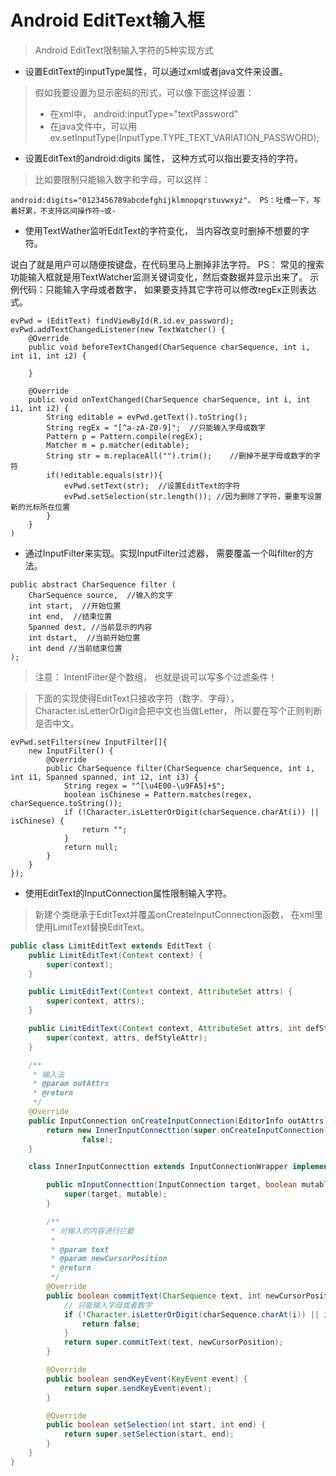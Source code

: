 # Android EditText输入框

> Android EditText限制输入字符的5种实现方式


* 设置EditText的inputType属性，可以通过xml或者java文件来设置。

> 假如我要设置为显示密码的形式，可以像下面这样设置：
> * 在xml中，   android:inputType="textPassword"
> * 在java文件中，可以用 ev.setInputType(InputType.TYPE_TEXT_VARIATION_PASSWORD);


* 设置EditText的android:digits 属性， 这种方式可以指出要支持的字符。
>比如要限制只能输入数字和字母，可以这样：

```
android:digits="0123456789abcdefghijklmnopqrstuvwxyz"。 PS：吐槽一下，写着好累，不支持区间操作符~或-
```


* 使用TextWather监听EditText的字符变化， 当内容改变时删掉不想要的字符。

说白了就是用户可以随便按键盘，在代码里马上删掉非法字符。
 PS： 常见的搜索功能输入框就是用TextWatcher监测关键词变化，然后查数据并显示出来了。
 示例代码：只能输入字母或者数字， 如果要支持其它字符可以修改regEx正则表达式。
```
evPwd = (EditText) findViewById(R.id.ev_password);
evPwd.addTextChangedListener(new TextWatcher() {
    @Override
    public void beforeTextChanged(CharSequence charSequence, int i, int i1, int i2) {

    }

    @Override
    public void onTextChanged(CharSequence charSequence, int i, int i1, int i2) {
        String editable = evPwd.getText().toString();
        String regEx = "[^a-zA-Z0-9]";  //只能输入字母或数字
        Pattern p = Pattern.compile(regEx);
        Matcher m = p.matcher(editable);
        String str = m.replaceAll("").trim();    //删掉不是字母或数字的字符
        if(!editable.equals(str)){
            evPwd.setText(str);  //设置EditText的字符
            evPwd.setSelection(str.length()); //因为删除了字符，要重写设置新的光标所在位置
        }
    }
)
```

* 通过InputFilter来实现。实现InputFilter过滤器， 需要覆盖一个叫filter的方法。
```
public abstract CharSequence filter (
    CharSequence source,  //输入的文字
    int start,  //开始位置
    int end,  //结束位置
    Spanned dest, //当前显示的内容
    int dstart,  //当前开始位置
    int dend //当前结束位置
);
```

> 注意： IntentFilter是个数组， 也就是说可以写多个过滤条件！

> 下面的实现使得EditText只接收字符（数字、字母），Character.isLetterOrDigit会把中文也当做Letter， 所以要在写个正则判断是否中文。

```
evPwd.setFilters(new InputFilter[]{
    new InputFilter() {
        @Override
        public CharSequence filter(CharSequence charSequence, int i, int i1, Spanned spanned, int i2, int i3) {
            String regex = "^[\u4E00-\u9FA5]+$";
            boolean isChinese = Pattern.matches(regex, charSequence.toString());
            if (!Character.isLetterOrDigit(charSequence.charAt(i)) || isChinese) {
                return "";
            }
            return null;
        }
    }
});
```

* 使用EditText的InputConnection属性限制输入字符。
> 新建个类继承于EditText并覆盖onCreateInputConnection函数， 在xml里使用LimitText替换EditText。

```java
public class LimitEditText extends EditText {
    public LimitEditText(Context context) {
        super(context);
    }

    public LimitEditText(Context context, AttributeSet attrs) {
        super(context, attrs);
    }

    public LimitEditText(Context context, AttributeSet attrs, int defStyleAttr) {
        super(context, attrs, defStyleAttr);
    }

    /**
     * 输入法
     * @param outAttrs
     * @return
     */
    @Override
    public InputConnection onCreateInputConnection(EditorInfo outAttrs) {
        return new InnerInputConnecttion(super.onCreateInputConnection(outAttrs),
                false);
    }

    class InnerInputConnecttion extends InputConnectionWrapper implements InputConnection {

        public mInputConnecttion(InputConnection target, boolean mutable) {
            super(target, mutable);
        }

        /**
         * 对输入的内容进行拦截
         *
         * @param text
         * @param newCursorPosition
         * @return
         */
        @Override
        public boolean commitText(CharSequence text, int newCursorPosition) {
            // 只能输入字母或者数字
            if (!Character.isLetterOrDigit(charSequence.charAt(i)) || isChinese)  {
                return false;
            }
            return super.commitText(text, newCursorPosition);
        }

        @Override
        public boolean sendKeyEvent(KeyEvent event) {
            return super.sendKeyEvent(event);
        }

        @Override
        public boolean setSelection(int start, int end) {
            return super.setSelection(start, end);
        }
    }
}
```